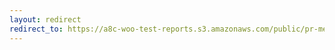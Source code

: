```yaml
---
layout: redirect
redirect_to: https://a8c-woo-test-reports.s3.amazonaws.com/public/pr-merge/39945/api/index.html
---
```

